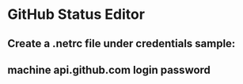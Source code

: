 # GitHub Status Editor

Create a .netrc file under credentials
sample:
-------------
machine api.github.com
  login <github-login>
  password <github-pass>
-------------
